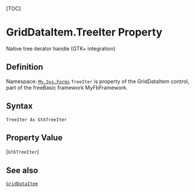 [TOC]
# GridDataItem.TreeIter Property
Native tree iterator handle (GTK+ integration)
## Definition
Namespace: [`My.Sys.Forms`](My.Sys.Forms.md)
`TreeIter` is property of the GridDataItem control, part of the freeBasic framework MyFbFramework.
## Syntax
```freeBasic
TreeIter As GtkTreeIter
```
## Property Value
[`GtkTreeIter`]
## See also
[`GridDataItem`](GridDataItem.md)
